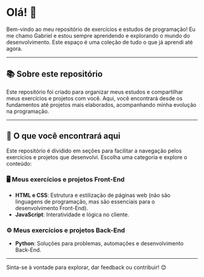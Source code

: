 # Olá! 👋

Bem-vindo ao meu repositório de exercícios e estudos de programação! Eu me chamo Gabriel e estou sempre aprendendo e explorando o mundo do desenvolvimento. Este espaço é uma coleção de tudo o que já aprendi até agora.

---

## 📚 Sobre este repositório

Este repositório foi criado para organizar meus estudos e compartilhar meus exercícios e projetos com você. Aqui, você encontrará desde os fundamentos até projetos mais elaborados, acompanhando minha evolução na programação.

---

## 🚀 O que você encontrará aqui

Este repositório é dividido em seções para facilitar a navegação pelos exercícios e projetos que desenvolvi. Escolha uma categoria e explore o conteúdo:

### 🖥️ Meus exercícios e projetos Front-End
- **HTML e CSS**: Estrutura e estilização de páginas web (não são linguagens de programação, mas são essenciais para o desenvolvimento Front-End).
- **JavaScript**: Interatividade e lógica no cliente.

### ⚙️ Meus exercícios e projetos Back-End
- **Python**: Soluções para problemas, automações e desenvolvimento Back-End.

---

Sinta-se à vontade para explorar, dar feedback ou contribuir! 😊
